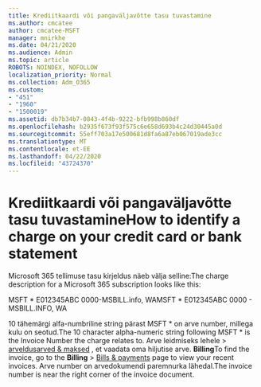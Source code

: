 ```yaml
---
title: Krediitkaardi või pangaväljavõtte tasu tuvastamine
ms.author: cmcatee
author: cmcatee-MSFT
manager: mnirkhe
ms.date: 04/21/2020
ms.audience: Admin
ms.topic: article
ROBOTS: NOINDEX, NOFOLLOW
localization_priority: Normal
ms.collection: Adm_O365
ms.custom:
- "451"
- "1960"
- "1500019"
ms.assetid: db7b34b7-0843-4f4b-9222-bfb998b860df
ms.openlocfilehash: b2935f673f93f575c6e658d693b4c24d30445a0d
ms.sourcegitcommit: 55eff703a17e500681d8fa6a87eb067019ade3cc
ms.translationtype: MT
ms.contentlocale: et-EE
ms.lasthandoff: 04/22/2020
ms.locfileid: "43724370"
---
```

# <a name="how-to-identify-a-charge-on-your-credit-card-or-bank-statement"></a><span data-ttu-id="0c0ba-102">Krediitkaardi või pangaväljavõtte tasu tuvastamine</span><span class="sxs-lookup"><span data-stu-id="0c0ba-102">How to identify a charge on your credit card or bank statement</span></span>

<span data-ttu-id="0c0ba-103">Microsoft 365 tellimuse tasu kirjeldus näeb välja selline:</span><span class="sxs-lookup"><span data-stu-id="0c0ba-103">The charge description for a Microsoft 365 subscription looks like this:</span></span>
  
<span data-ttu-id="0c0ba-104">MSFT \* E012345ABC 0000-MSBILL.info, WA</span><span class="sxs-lookup"><span data-stu-id="0c0ba-104">MSFT \* E012345ABC 0000 - MSBILL.INFO, WA</span></span>
  
<span data-ttu-id="0c0ba-105">10 tähemärgi alfa-numbriline string pärast MSFT \* on arve number, millega kulu on seotud.</span><span class="sxs-lookup"><span data-stu-id="0c0ba-105">The 10 character alpha-numeric string following MSFT \* is the Invoice Number the charge relates to.</span></span> <span data-ttu-id="0c0ba-106">Arve leidmiseks lehele \> [arveldusarved & maksed](https://go.microsoft.com/fwlink/p/?linkid=848039) , et vaadata oma hiljutise arve. **Billing**</span><span class="sxs-lookup"><span data-stu-id="0c0ba-106">To find the invoice, go to the **Billing** \> [Bills & payments](https://go.microsoft.com/fwlink/p/?linkid=848039) page to view your recent invoices.</span></span> <span data-ttu-id="0c0ba-107">Arve number on arvedokumendi paremnurka lähedal.</span><span class="sxs-lookup"><span data-stu-id="0c0ba-107">The invoice number is near the right corner of the invoice document.</span></span>
